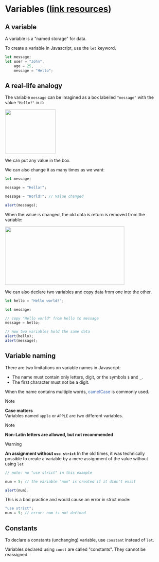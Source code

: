 # **Variables** ([link resources](https://javascript.info/variables))

## **A variable**

A variable is a "named storage" for data.

To create a variable in Javascript, use the <code>let</code> keyword.

```javascript
let message;
let user = "John",
	age = 25,
	message = "Hello";
```

## **A real-life analogy**

The variable <code>message</code> can be imagined as a box labelled <code>"message"</code> with the value <code>"Hello!"</code> in it:

<img src="https://javascript.info/article/variables/variable.svg" alt="" width="166" height="145">

We can put any value in the box.

We can also change it as many times as we want:

```javascript
let message;

message = "Hello!";

message = "World!"; // Value changed

alert(message);
```

When the value is changed, the old data is return is removed from the variable:

<img src="https://javascript.info/article/variables/variable-change.svg" alt="" width="392" height="192">

We can also declare two variables and copy data from one into the other.

```javascript
let hello = "Hello world!";

let message;

// copy "Hello world" from hello to message
message = hello;

// now two variables hold the same data
alert(hello);
alert(message);
```

## **Variable naming**

There are two limitations on variable names in Javascript:

-   The name must contain only letters, digit, or the symbols <code>$</code> and <code>\_</code>.
-   The first character must not be a digit.

When the name contains multiple words, <span style="color: #436ebd">camelCase</span> is commonly used.

> [!NOTE]
> **Case matters** <br>
> Variables named <code>apple</code> or <code>APPLE</code> are two different variables.

> [!NOTE]
> **Non-Latin letters are allowed, but not recommended** <br>

> [!WARNING]
> **An assignment without <code>use strict</code>**
> In the old times, it was technically possible to create a variable by a mere assignment of the value without using <code>let</code>
>
> ```javascript
> // note: no "use strict" in this example
>
> num = 5; // the variable "num" is created if it didn't exist
>
> alert(num);
> ```
>
> This is a bad practice and would cause an error in strict mode:
>
> ```javascript
> "use strict";
> num = 5; // error: num is not defined
> ```

## **Constants**

To declare a constants (unchanging) variable, use <code>constant</code> instead of <code>let</code>.

Variables declared using <code>const</code> are called "constants". They cannot be reassigned.
